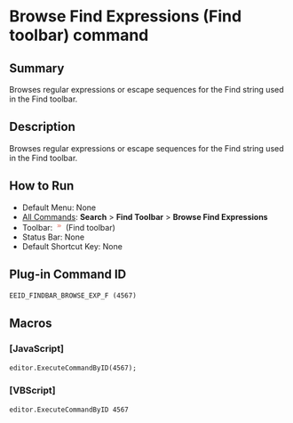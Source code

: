# Browse Find Expressions (Find toolbar) command

## Summary

Browses regular expressions or escape sequences for the Find string used in the Find toolbar.

## Description

Browses regular expressions or escape sequences for the Find string used in the Find toolbar.

## How to Run

- Default Menu: None
- [All Commands](../tools/all_commands): **Search**
\> **Find Toolbar** \> **Browse Find Expressions**
- Toolbar: ![](../../images/find_browse_exp.png) (Find toolbar)
- Status Bar: None
- Default Shortcut Key: None

## Plug-in Command ID

```
EEID_FINDBAR_BROWSE_EXP_F (4567)
```

## Macros

### \[JavaScript\]

```
editor.ExecuteCommandByID(4567);
```

### \[VBScript\]

```
editor.ExecuteCommandByID 4567
```
